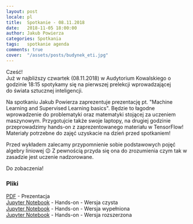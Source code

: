 ```yaml
---
layout: post
locale: pl
title:  Spotkanie - 08.11.2018
date:   2018-11-05 18:00:00
author: Jakub Powierza
categories: Spotkania
tags:	spotkanie agenda
comments: true
cover:  "/assets/posts/budynek_eti.jpg"
---
```


Cześć!  
Już w najbliższy czwartek (08.11.2018) w Audytorium Kowalskiego o godzinie 18:15 spotykamy się na pierwszej prelekcji
 wprowadzającej do świata sztucznej inteligencji.

Na spotkaniu Jakub Powierza zaprezentuje prezentację pt. "Machine Learning and Supervised Learning basics". Będzie
 to łagodne wprowadzenie do problematyki oraz matematyki stojącej za uczeniem maszynowym. Przygotujcie także swoje
 laptopy, na drugiej godzinie przeprowadzimy hands-on z zaprezentowanego materiału w TensorFlow! Materiały potrzebne do
 zajęć uzyskacie na dzień przed spotkaniem!

Przed wykładem zalecamy przypomnienie sobie podstawowych pojęć algebry liniowej 😉 Z pewnością przyda się ona do
 zrozumienia czym tak w zasadzie jest uczenie nadzorowane.

Do zobaczenia!

### Pliki

[<i class="fa fa-file-pdf-o" aria-hidden="true"></i> PDF](/pliki/pdf/2018-11-05-spotkanie/IntroductionToSupervisedLearning.pdf) - Prezentacja  
[<i class="fa fa-book" aria-hidden="true"></i> Jupyter Notebook](/pliki/ipynb/2018-11-05-spotkanie/Clear.ipynb) - Hands-on - Wersja czysta  
[<i class="fa fa-book" aria-hidden="true"></i> Jupyter Notebook](/pliki/ipynb/2018-11-05-spotkanie/Completed.ipynb) - Hands-on - Wersja wypełniona  
[<i class="fa fa-book" aria-hidden="true"></i> Jupyter Notebook](/pliki/ipynb/2018-11-05-spotkanie/Extended.ipynb) - Hands-on - Wersja rozszerzona

